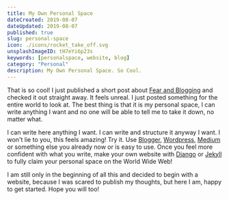 ```yaml
---
title: My Own Personal Space
dateCreated: 2019-08-07
dateUpdated: 2019-08-07
published: true
slug: personal-space
icon: ./icons/rocket_take_off.svg
unsplashImageID: tH7eYi6p23s
keywords: [personalspace, website, blog]
category: "Personal"
description: My Own Personal Space. So Cool.
---
```


That is so cool! I just published a short post about [Fear and Blogging](https://www.rasulkireev.com/writings/fear-and-blogging) and checked it out straight away. It feels unreal. I just posted something for the entire world to look at. The best thing is that it is my personal space, I can write anything I want and no one will be able to tell me to take it down, no matter what.

I can write here anything I want. I can write and structure it anyway I want. I won't lie to you, this feels amazing! Try it. Use [Blogger](https://www.blogger.com), [Wordpress](https://wordpress.com/), [Medium](https://medium.com/) or something else you already now or is easy to use. Once you feel more confident with what you write, make your own website with [Django](https://www.djangoproject.com/) or [Jekyll](https://jekyllrb.com/) to fully claim your personal space on the World Wide Web! </p><p>I am still only in the beginning of all this and decided to begin with a website, because I was scared to publish my thoughts, but here I am, happy to get started. Hope you will too!
